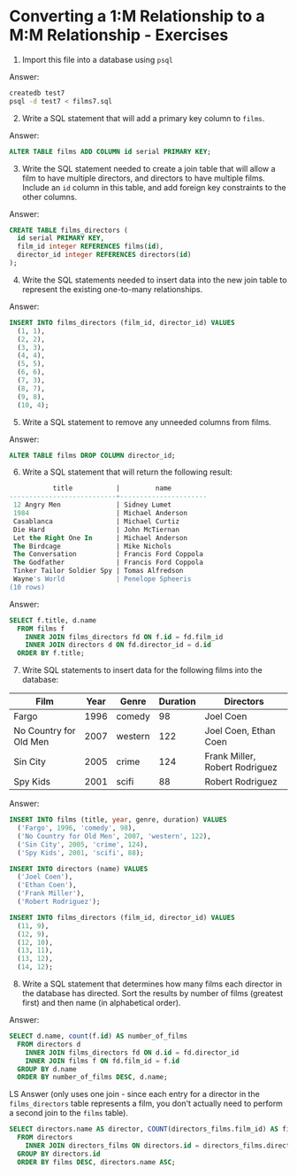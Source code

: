 # Converting a 1:M Relationship to a M:M Relationship - Exercises

1. Import this file into a database using `psql`

Answer:

```bash
createdb test7
psql -d test7 < films7.sql
```

2. Write a SQL statement that will add a primary key column to `films`.

Answer:

```sql
ALTER TABLE films ADD COLUMN id serial PRIMARY KEY;
```

3. Write the SQL statement needed to create a join table that will allow a film to have multiple directors, and directors to have multiple films. Include an `id` column in this table, and add foreign key constraints to the other columns.

Answer:

```sql
CREATE TABLE films_directors (
  id serial PRIMARY KEY,
  film_id integer REFERENCES films(id),
  director_id integer REFERENCES directors(id)
);
```

4. Write the SQL statements needed to insert data into the new join table to represent the existing one-to-many relationships.

Answer:

```sql
INSERT INTO films_directors (film_id, director_id) VALUES
  (1, 1),
  (2, 2),
  (3, 3),
  (4, 4),
  (5, 5),
  (6, 6),
  (7, 3),
  (8, 7),
  (9, 8),
  (10, 4);
```

5. Write a SQL statement to remove any unneeded columns from films.

Answer:

```sql
ALTER TABLE films DROP COLUMN director_id;
```

6. Write a SQL statement that will return the following result:

```sql
           title           |         name
---------------------------+----------------------
 12 Angry Men              | Sidney Lumet
 1984                      | Michael Anderson
 Casablanca                | Michael Curtiz
 Die Hard                  | John McTiernan
 Let the Right One In      | Michael Anderson
 The Birdcage              | Mike Nichols
 The Conversation          | Francis Ford Coppola
 The Godfather             | Francis Ford Coppola
 Tinker Tailor Soldier Spy | Tomas Alfredson
 Wayne's World             | Penelope Spheeris
(10 rows)
```

Answer:

```sql
SELECT f.title, d.name 
  FROM films f 
    INNER JOIN films_directors fd ON f.id = fd.film_id 
    INNER JOIN directors d ON fd.director_id = d.id
  ORDER BY f.title;
```

7. Write SQL statements to insert data for the following films into the database:

| Film | Year | Genre  | Duration | Directors |
|----|----|----|----|----|
| Fargo  | 1996 | comedy | 98 | Joel Coen |
| No Country for Old Men | 2007 | western |  122  | Joel Coen, Ethan Coen |
| Sin City | 2005 | crime |  124 |  Frank Miller, Robert Rodriguez |
| Spy Kids | 2001 | scifi |  88 | Robert Rodriguez |

Answer:

```sql
INSERT INTO films (title, year, genre, duration) VALUES
  ('Fargo', 1996, 'comedy', 98),
  ('No Country for Old Men', 2007, 'western', 122),
  ('Sin City', 2005, 'crime', 124),
  ('Spy Kids', 2001, 'scifi', 88);

INSERT INTO directors (name) VALUES
  ('Joel Coen'),
  ('Ethan Coen'),
  ('Frank Miller'),
  ('Robert Rodriguez');

INSERT INTO films_directors (film_id, director_id) VALUES
  (11, 9),
  (12, 9),
  (12, 10),
  (13, 11),
  (13, 12),
  (14, 12);

```

8. Write a SQL statement that determines how many films each director in the database has directed. Sort the results by number of films (greatest first) and then name (in alphabetical order).

Answer:

```sql
SELECT d.name, count(f.id) AS number_of_films
  FROM directors d 
    INNER JOIN films_directors fd ON d.id = fd.director_id
    INNER JOIN films f ON fd.film_id = f.id
  GROUP BY d.name
  ORDER BY number_of_films DESC, d.name;
```

LS Answer (only uses one join - since each entry for a director in the `films_directors` table represents a film, you don't actually need to perform a second join to the `films` table).

```sql
SELECT directors.name AS director, COUNT(directors_films.film_id) AS films
  FROM directors
    INNER JOIN directors_films ON directors.id = directors_films.director_id
  GROUP BY directors.id
  ORDER BY films DESC, directors.name ASC;
```
